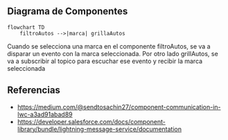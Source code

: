 
## Diagrama de Componentes

```mermaid
flowchart TD
    filtroAutos -->|marca| grillaAutos
```

Cuando se selecciona una marca en el componente filtroAutos, se va a disparar un evento con la marca seleccionada.
Por otro lado grillAutos, se va a subscribir al topico para escuchar ese evento y recibir la marca seleccionada

## Referencias
* https://medium.com/@sendtosachin27/component-communication-in-lwc-a3ad91abad89
* https://developer.salesforce.com/docs/component-library/bundle/lightning-message-service/documentation